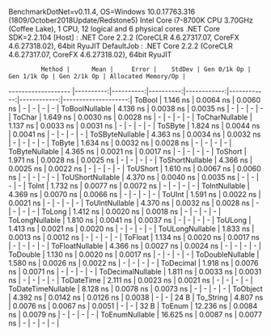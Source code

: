 
BenchmarkDotNet=v0.11.4, OS=Windows 10.0.17763.316 (1809/October2018Update/Redstone5)
Intel Core i7-8700K CPU 3.70GHz (Coffee Lake), 1 CPU, 12 logical and 6 physical cores
.NET Core SDK=2.2.104
  [Host]     : .NET Core 2.2.2 (CoreCLR 4.6.27317.07, CoreFX 4.6.27318.02), 64bit RyuJIT
  DefaultJob : .NET Core 2.2.2 (CoreCLR 4.6.27317.07, CoreFX 4.6.27318.02), 64bit RyuJIT


             Method |      Mean |     Error |    StdDev | Gen 0/1k Op | Gen 1/1k Op | Gen 2/1k Op | Allocated Memory/Op |
------------------- |----------:|----------:|----------:|------------:|------------:|------------:|--------------------:|
             ToBool |  1.146 ns | 0.0064 ns | 0.0060 ns |           - |           - |           - |                   - |
     ToBoolNullable |  4.136 ns | 0.0038 ns | 0.0035 ns |           - |           - |           - |                   - |
             ToChar |  1.649 ns | 0.0030 ns | 0.0028 ns |           - |           - |           - |                   - |
     ToCharNullable |  1.137 ns | 0.0033 ns | 0.0031 ns |           - |           - |           - |                   - |
            ToSByte |  1.824 ns | 0.0044 ns | 0.0041 ns |           - |           - |           - |                   - |
    ToSByteNullable |  4.363 ns | 0.0034 ns | 0.0032 ns |           - |           - |           - |                   - |
             ToByte |  1.634 ns | 0.0032 ns | 0.0028 ns |           - |           - |           - |                   - |
     ToByteNullable |  4.365 ns | 0.0021 ns | 0.0017 ns |           - |           - |           - |                   - |
            ToShort |  1.971 ns | 0.0028 ns | 0.0025 ns |           - |           - |           - |                   - |
    ToShortNullable |  4.366 ns | 0.0025 ns | 0.0022 ns |           - |           - |           - |                   - |
           ToUShort |  1.610 ns | 0.0067 ns | 0.0060 ns |           - |           - |           - |                   - |
   ToUShortNullable |  4.370 ns | 0.0040 ns | 0.0035 ns |           - |           - |           - |                   - |
              ToInt |  1.732 ns | 0.0077 ns | 0.0072 ns |           - |           - |           - |                   - |
      ToIntNullable |  4.369 ns | 0.0070 ns | 0.0066 ns |           - |           - |           - |                   - |
             ToUInt |  1.591 ns | 0.0022 ns | 0.0021 ns |           - |           - |           - |                   - |
     ToUIntNullable |  4.370 ns | 0.0032 ns | 0.0028 ns |           - |           - |           - |                   - |
             ToLong |  1.412 ns | 0.0020 ns | 0.0018 ns |           - |           - |           - |                   - |
     ToLongNullable |  1.810 ns | 0.0041 ns | 0.0037 ns |           - |           - |           - |                   - |
            ToULong |  1.413 ns | 0.0021 ns | 0.0020 ns |           - |           - |           - |                   - |
    ToULongNullable |  1.833 ns | 0.0013 ns | 0.0012 ns |           - |           - |           - |                   - |
            ToFloat |  1.134 ns | 0.0020 ns | 0.0017 ns |           - |           - |           - |                   - |
    ToFloatNullable |  4.366 ns | 0.0027 ns | 0.0024 ns |           - |           - |           - |                   - |
           ToDouble |  1.130 ns | 0.0020 ns | 0.0017 ns |           - |           - |           - |                   - |
   ToDoubleNullable |  1.580 ns | 0.0026 ns | 0.0022 ns |           - |           - |           - |                   - |
          ToDecimal |  1.918 ns | 0.0076 ns | 0.0071 ns |           - |           - |           - |                   - |
  ToDecimalNullable |  1.811 ns | 0.0033 ns | 0.0031 ns |           - |           - |           - |                   - |
         ToDateTime |  2.111 ns | 0.0023 ns | 0.0021 ns |           - |           - |           - |                   - |
 ToDateTimeNullable |  8.128 ns | 0.0078 ns | 0.0073 ns |           - |           - |           - |                   - |
           ToObject |  4.392 ns | 0.0142 ns | 0.0126 ns |      0.0038 |           - |           - |                24 B |
          To_String |  4.807 ns | 0.0076 ns | 0.0067 ns |      0.0051 |           - |           - |                32 B |
             ToEnum | 12.236 ns | 0.0084 ns | 0.0079 ns |           - |           - |           - |                   - |
     ToEnumNullable | 16.625 ns | 0.0087 ns | 0.0077 ns |           - |           - |           - |                   - |
